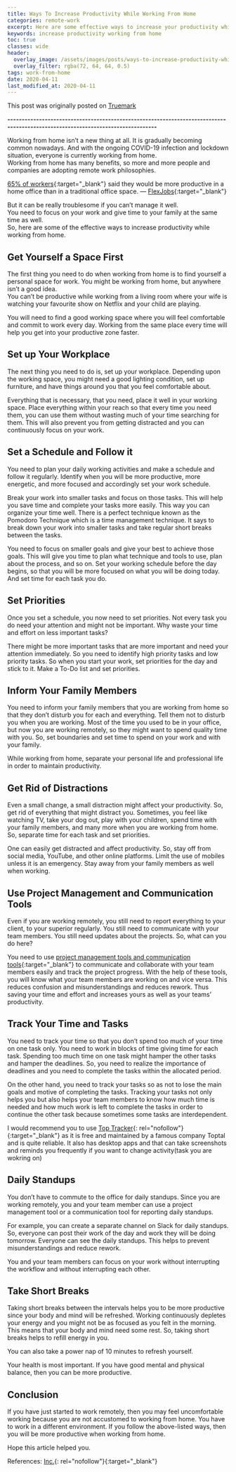 ```yaml
---
title: Ways To Increase Productivity While Working From Home
categories: remote-work
excerpt: Here are some effective ways to increase your productivity while working from home.
keywords: increase productivity working from home
toc: true
classes: wide
header:
  overlay_image: /assets/images/posts/ways-to-increase-productivity-while-working-from-home/working-from-home.jpg
  overlay_filter: rgba(72, 64, 64, 0.5)
tags: work-from-home
date: 2020-04-11
last_modified_at: 2020-04-11
---
```


This post was originally posted on [Truemark](https://truemark.com.np/blog/work-from-home-productivity-tips/#)

<b>--------------------------------------------------------------------------------------------------------------------------------</b>

Working from home isn’t a new thing at all. It is gradually becoming common nowadays. And with the ongoing COVID-19 infection and lockdown situation, everyone is currently working from home.<br />
Working from home has many benefits, so more and more people and companies are adopting remote work philosophies.

[65% of workers](https://www.yourbestdigs.com/work-from-home-statistics/){:target="\_blank"} said they would be more productive in a home office than in a traditional office space. — [FlexJobs](https://www.flexjobs.com/blog/post/flexjobs-2018-annual-survey-workers-believe-flexible-remote-job-can-help-save-money-reduce-stress-more/){:target="\_blank"}

But it can be really troublesome if you can’t manage it well.<br />
You need to focus on your work and give time to your family at the same time as well.<br />
So, here are some of the effective ways to increase productivity while working from home.

## Get Yourself a Space First

The first thing you need to do when working from home is to find yourself a personal space for work. You might be working from home, but anywhere isn’t a good idea.<br />
You can’t be productive while working from a living room where your wife is watching your favourite show on Netflix and your child are playing.

You will need to find a good working space where you will feel comfortable and commit to work every day. Working from the same place every time will help you get into your productive zone faster.

## Set up Your Workplace

The next thing you need to do is, set up your workplace. Depending upon the working space, you might need a good lighting condition, set up furniture, and have things around you that you feel comfortable about.

Everything that is necessary, that you need, place it well in your working space. Place everything within your reach so that every time you need them, you can use them without wasting much of your time searching for them.
This will also prevent you from getting distracted and you can continuously focus on your work.

## Set a Schedule and Follow it

You need to plan your daily working activities and make a schedule and follow it regularly. Identify when you will be more productive, more energetic, and more focused and accordingly set your work schedule.

Break your work into smaller tasks and focus on those tasks. This will help you save time and complete your tasks more easily. This way you can organize your time well. There is a perfect technique known as the Pomodoro Technique which is a time management technique. It says to break down your work into smaller tasks and take regular short breaks between the tasks.

You need to focus on smaller goals and give your best to achieve those goals. This will give you time to plan what technique and tools to use, plan about the process, and so on. Set your working schedule before the day begins, so that you will be more focused on what you will be doing today. And set time for each task you do.

## Set Priorities

Once you set a schedule, you now need to set priorities. Not every task you do need your attention and might not be important. Why waste your time and effort on less important tasks?

There might be more important tasks that are more important and need your attention immediately. So you need to identify high priority tasks and low priority tasks. So when you start your work, set priorities for the day and stick to it. Make a To-Do list and set priorities.

## Inform Your Family Members

You need to inform your family members that you are working from home so that they don’t disturb you for each and everything. Tell them not to disturb you when you are working. Most of the time you used to be in your office, but now you are working remotely, so they might want to spend quality time with you. So, set boundaries and set time to spend on your work and with your family.

While working from home, separate your personal life and professional life in order to maintain productivity.

## Get Rid of Distractions

Even a small change, a small distraction might affect your productivity. So, get rid of everything that might distract you. Sometimes, you feel like watching TV, take your dog out, play with your children, spend time with your family members, and many more when you are working from home. So, separate time for each task and set priorities.

One can easily get distracted and affect productivity. So, stay off from social media, YouTube, and other online platforms. Limit the use of mobiles unless it is an emergency. Stay away from your family members as well when working.

## Use Project Management and Communication Tools

Even if you are working remotely, you still need to report everything to your client, to your superior regularly. You still need to communicate with your team members. You still need updates about the projects. So, what can you do here?

You need to use [project management tools and communication tools](/zero_investment_startup/tools/){:target="\_blank"} to communicate and collaborate with your team members easily and track the project progress. With the help of these tools, you will know what your team members are working on and vice versa. This reduces confusion and misunderstandings and reduces rework. Thus saving your time and effort and increases yours as well as your teams’ productivity.

## Track Your Time and Tasks

You need to track your time so that you don’t spend too much of your time on one task only. You need to work in blocks of time giving time for each task. Spending too much time on one task might hamper the other tasks and hamper the deadlines. So, you need to realize the importance of deadlines and you need to complete the tasks within the allocated period.

On the other hand, you need to track your tasks so as not to lose the main goals and motive of completing the tasks. Tracking your tasks not only helps you but also helps your team members to know how much time is needed and how much work is left to complete the tasks in order to continue the other task because sometimes some tasks are interdependent.

I would recommend you to use [Top Tracker](https://tracker.toptal.com/){: rel="nofollow"}{:target="\_blank"} as it is free and maintained by a famous company Toptal and is quite reliable. It also has desktop apps and that can take screenshots and reminds you frequently if you want to change activity(task you are wokring on)

## Daily Standups

You don’t have to commute to the office for daily standups. Since you are working remotely, you and your team member can use a project management tool or a communication tool for reporting daily standups.

For example, you can create a separate channel on Slack for daily standups. So, everyone can post their work of the day and work they will be doing tomorrow. Everyone can see the daily standups. This helps to prevent misunderstandings and reduce rework.

You and your team members can focus on your work without interrupting the workflow and without interrupting each other.

## Take Short Breaks

Taking short breaks between the intervals helps you to be more productive since your body and mind will be refreshed. Working continuously depletes your energy and you might not be as focused as you felt in the morning. This means that your body and mind need some rest. So, taking short breaks helps to refill energy in you.

You can also take a power nap of 10 minutes to refresh yourself.

Your health is most important. If you have good mental and physical balance, then you can be more productive.

## Conclusion

If you have just started to work remotely, then you may feel uncomfortable working because you are not accustomed to working from home. You have to work in a different environment. If you follow the above-listed ways, then you will be more productive when working from home.

Hope this article helped you.

<!-- If you have any suggestions regarding the article or if you have any productivity tips, then please comment below. -->

References: [Inc.](https://www.inc.com/john-rampton/15-ways-to-increase-productivity-at-work.html){: rel="nofollow"}{:target="\_blank"}
